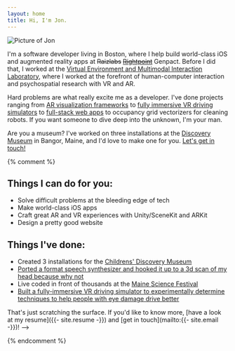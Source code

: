 ```yaml
---
layout: home
title: Hi, I'm Jon.
---
```


<div class="image right twelve"><img data-src="{{ '/assets/images/posterized.png' | relative_url }}" alt="Picture of Jon" /></div>

I'm a software developer living in Boston, where I help build world-class iOS and augmented reality apps at ~~Raizlabs~~ ~~[Rightpoint](https://www.rightpoint.com/)~~ Genpact. Before I did that, I worked at the [Virtual Environment and Multimodal Interaction Laboratory](https://umaine.edu/vemi/), where I worked at the forefront of human-computer interaction and psychospatial research with VR and AR.

Hard problems are what really excite me as a developer. I've done projects ranging from [AR visualization frameworks](https://github.com/colejd/kino) to [fully immersive VR driving simulators](https://cugr.umaine.edu/wp-content/uploads/sites/146/2013/04/2013_CUGR-ShowcaseAbstracts1.pdf) to [full-stack web apps](https://github.com/colejd/Waldorf) to occupancy grid vectorizers for cleaning robots. If you want someone to dive deep into the unknown, I'm your man.

Are you a museum? I've worked on three installations at the [Discovery Museum](https://www.mainediscoverymuseum.org/) in Bangor, Maine, and I'd love to make one for you. <a href="mailto:{{- site.email -}}" class="stand-out">Let's get in touch!</a>

{% comment %}

**Things I can do for you:**
---
- Solve difficult problems at the bleeding edge of tech
- Make world-class iOS apps
- Craft great AR and VR experiences with Unity/SceneKit and ARKit
- Design a pretty good website

**Things I've done:**
---
- Created 3 installations for the [Childrens' Discovery Museum](https://www.mainediscoverymuseum.org/)
- [Ported a format speech synthesizer and hooked it up to a 3d scan of my head because why not]()
- Live coded in front of thousands at the [Maine Science Festival](https://www.mainesciencefestival.org/)
- [Built a fully-immersive VR driving simulator to experimentally determine techniques to help people with eye damage drive better](https://cugr.umaine.edu/wp-content/uploads/sites/146/2013/04/2013_CUGR-ShowcaseAbstracts1.pdf)

That's just scratching the surface. If you'd like to know more, [have a look at my resume]({{- site.resume -}}) and [get in touch](mailto:{{- site.email -}})! -->

{% endcomment %}